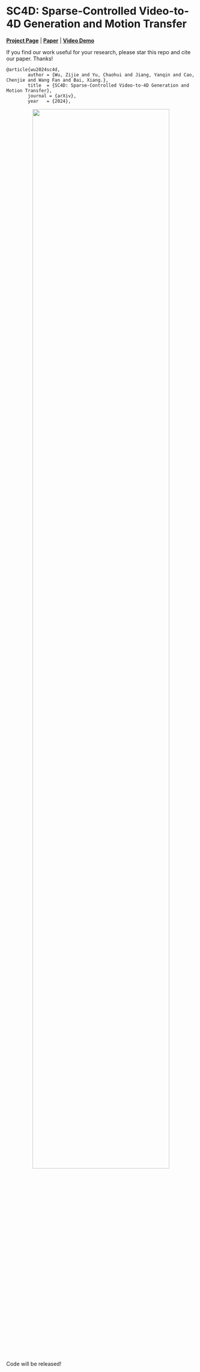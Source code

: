 # SC4D: Sparse-Controlled Video-to-4D Generation and Motion Transfer

[**Project Page**](https://sc4d.github.io/) | [**Paper**]() | [**Video Demo**](https://www.youtube.com/watch?v=SkpTEuX4B5c) 

If you find our work useful for your research, please star this repo and cite our paper. Thanks!
```
@article{wu2024sc4d,
        author = {Wu, Zijie and Yu, Chaohui and Jiang, Yanqin and Cao, Chenjie and Wang Fan and Bai, Xiang.},
        title  = {SC4D: Sparse-Controlled Video-to-4D Generation and Motion Transfer},
        journal = {arXiv},
        year   = {2024},
```

<div align=center>
<img src="https://github.com/JarrentWu1031/SC4D/blob/main/teaser.jpg" width=85%>
</div>

Code will be released!
